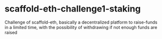 # scaffold-eth-challenge1-staking
Challenge of scaffold-eth, basically a decentralized platform to raise-funds in a limited time, with the possibility of withdrawing if not enough funds are raised
